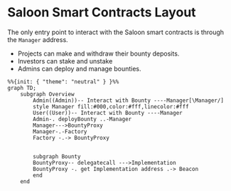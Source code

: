 # Saloon Smart Contracts Layout

The only entry point to interact with the Saloon smart contracts is through the `Manager` address.

- Projects can make and withdraw their bounty deposits.
- Investors can stake and unstake
- Admins can deploy and manage bounties.

```mermaid
%%{init: { "theme": "neutral" } }%%
graph TD;
    subgraph Overview
        Admin((Admin))-- Interact with Bounty ----Manager[\Manager/]
        style Manager fill:#000,color:#fff,linecolor:#fff
        User((User))-- Interact with Bounty ----Manager
        Admin-. deployBounty ..-Manager
        Manager--->BountyProxy
        Manager-.-Factory
        Factory -.-> BountyProxy


        subgraph Bounty
        BountyProxy-- delegatecall --->Implementation
        BountyProxy -. get Implementation address .-> Beacon
        end
    end

```

